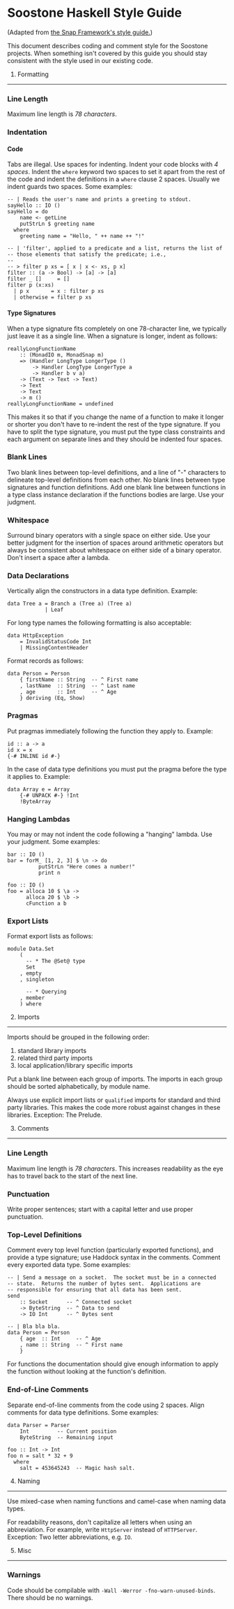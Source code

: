 Soostone Haskell Style Guide
==================================

(Adapted from [the Snap Framework's style
guide.](https://github.com/snapframework/snap-website/blob/master/snaplets/heist/templates/docs/style-guide.md))

This document describes coding and comment style for the Soostone projects.
When something isn't covered by this guide you should stay consistent with the
style used in our existing code.

1. Formatting
-------------

### Line Length

Maximum line length is *78 characters*.

### Indentation

#### Code

Tabs are illegal. Use spaces for indenting.  Indent your code blocks with *4
spaces*.  Indent the `where` keyword two spaces to set it apart from the rest
of the code and indent the definitions in a `where` clause 2 spaces. Usually we
indent guards two spaces. Some examples:

~~~~~~~~ {.haskell}
-- | Reads the user's name and prints a greeting to stdout.
sayHello :: IO ()
sayHello = do
    name <- getLine
    putStrLn $ greeting name
  where
    greeting name = "Hello, " ++ name ++ "!"

-- | 'filter', applied to a predicate and a list, returns the list of
-- those elements that satisfy the predicate; i.e.,
--
-- > filter p xs = [ x | x <- xs, p x]
filter :: (a -> Bool) -> [a] -> [a]
filter _ []     = []
filter p (x:xs)
  | p x       = x : filter p xs
  | otherwise = filter p xs
~~~~~~~~

#### Type Signatures

When a type signature fits completely on one 78-character line, we typically
just leave it as a single line.  When a signature is longer, indent as
follows:

~~~~~~~~ {.haskell}
reallyLongFunctionName
    :: (MonadIO m, MonadSnap m)
    => (Handler LongType LongerType ()
        -> Handler LongType LongerType a
        -> Handler b v a)
    -> (Text -> Text -> Text)
    -> Text
    -> Text
    -> m ()
reallyLongFunctionName = undefined
~~~~~~~~

This makes it so that if you change the name of a function to make it longer
or shorter you don't have to re-indent the rest of the type signature.  If you
have to split the type signature, you must put the type class constraints and
each argument on separate lines and they should be indented four spaces.

### Blank Lines

Two blank lines between top-level definitions, and a line of "-"
characters to delineate top-level definitions from each other.  No blank lines between
type signatures and function definitions.  Add one blank line between
functions in a type class instance declaration if the functions bodies
are large.  Use your judgment.

### Whitespace

Surround binary operators with a single space on either side.  Use
your better judgment for the insertion of spaces around arithmetic
operators but always be consistent about whitespace on either side of
a binary operator.  Don't insert a space after a lambda.

### Data Declarations

Vertically align the constructors in a data type definition.  Example:

~~~~~~~~ {.haskell}
data Tree a = Branch a (Tree a) (Tree a)
            | Leaf
~~~~~~~~

For long type names the following formatting is also acceptable:


~~~~~~~~ {.haskell}
data HttpException
    = InvalidStatusCode Int
    | MissingContentHeader
~~~~~~~~

Format records as follows:

~~~~~~~~ {.haskell}
data Person = Person
    { firstName :: String  -- ^ First name
    , lastName  :: String  -- ^ Last name
    , age       :: Int     -- ^ Age
    } deriving (Eq, Show)
~~~~~~~~

### Pragmas

Put pragmas immediately following the function they apply to.
Example:

~~~~~~~~ {.haskell}
id :: a -> a
id x = x
{-# INLINE id #-}
~~~~~~~~

In the case of data type definitions you must put the pragma before
the type it applies to.  Example:

~~~~~~~~ {.haskell}
data Array e = Array
    {-# UNPACK #-} !Int
    !ByteArray
~~~~~~~~

### Hanging Lambdas

You may or may not indent the code following a "hanging" lambda.  Use
your judgment. Some examples:

~~~~~~~~ {.haskell}
bar :: IO ()
bar = forM_ [1, 2, 3] $ \n -> do
          putStrLn "Here comes a number!"
          print n

foo :: IO ()
foo = alloca 10 $ \a ->
      alloca 20 $ \b ->
      cFunction a b
~~~~~~~~

### Export Lists

Format export lists as follows:

~~~~~~~~ {.haskell}
module Data.Set
    (
      -- * The @Set@ type
      Set
    , empty
    , singleton

      -- * Querying
    , member
    ) where
~~~~~~~~

2. Imports
----------

Imports should be grouped in the following order:

1. standard library imports
2. related third party imports
3. local application/library specific imports

Put a blank line between each group of imports.  The imports in each
group should be sorted alphabetically, by module name.

Always use explicit import lists or `qualified` imports for standard
and third party libraries.  This makes the code more robust against
changes in these libraries.  Exception: The Prelude.

3. Comments
-----------

### Line Length

Maximum line length is *78 characters*.  This increases readability as
the eye has to travel back to the start of the next line.

### Punctuation

Write proper sentences; start with a capital letter and use proper
punctuation.

### Top-Level Definitions

Comment every top level function (particularly exported functions),
and provide a type signature; use Haddock syntax in the comments.
Comment every exported data type.  Some examples:

~~~~~~~~ {.haskell}
-- | Send a message on a socket.  The socket must be in a connected
-- state.  Returns the number of bytes sent.  Applications are
-- responsible for ensuring that all data has been sent.
send
    :: Socket      -- ^ Connected socket
    -> ByteString  -- ^ Data to send
    -> IO Int      -- ^ Bytes sent

-- | Bla bla bla.
data Person = Person
    { age  :: Int     -- ^ Age
    , name :: String  -- ^ First name
    }
~~~~~~~~

For functions the documentation should give enough information to
apply the function without looking at the function's definition.

### End-of-Line Comments

Separate end-of-line comments from the code using 2 spaces.  Align
comments for data type definitions.  Some examples:

~~~~~~~~ {.haskell}
data Parser = Parser
    Int         -- Current position
    ByteString  -- Remaining input

foo :: Int -> Int
foo n = salt * 32 + 9
  where
    salt = 453645243  -- Magic hash salt.
~~~~~~~~

4. Naming
---------

Use mixed-case when naming functions and camel-case when naming data
types.

For readability reasons, don't capitalize all letters when using an
abbreviation.  For example, write `HttpServer` instead of
`HTTPServer`.  Exception: Two letter abbreviations, e.g. `IO`.

5. Misc
-------

### Warnings ###

Code should be compilable with `-Wall -Werror -fno-warn-unused-binds`.
There should be no warnings.

